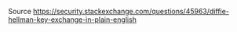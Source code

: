 Source https://security.stackexchange.com/questions/45963/diffie-hellman-key-exchange-in-plain-english
